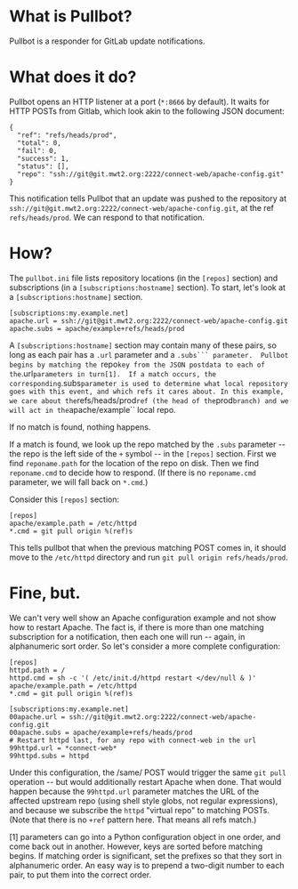# What is Pullbot?

Pullbot is a responder for GitLab update notifications.


# What does it do?

Pullbot opens an HTTP listener at a port (``*:8666`` by default).  It
waits for HTTP POSTs from Gitlab, which look akin to the following JSON
document:

    {
      "ref": "refs/heads/prod",
      "total": 0,
      "fail": 0,
      "success": 1,
      "status": [],
      "repo": "ssh://git@git.mwt2.org:2222/connect-web/apache-config.git"
    }

This notification tells Pullbot that an update was pushed to the
repository at
``ssh://git@git.mwt2.org:2222/connect-web/apache-config.git``, at the
ref ``refs/heads/prod``.  We can respond to that notification.

# How?

The ``pullbot.ini`` file lists repository locations (in the ``[repos]``
section) and subscriptions (in a ``[subscriptions:hostname]`` section).
To start, let's look at a ``[subscriptions:hostname]`` section.

    [subscriptions:my.example.net]
    apache.url = ssh://git@git.mwt2.org:2222/connect-web/apache-config.git
    apache.subs = apache/example+refs/heads/prod

A ``[subscriptions:hostname]`` section may contain many of these pairs,
so long as each pair has a ``.url`` parameter and a ``.subs```
parameter.  Pullbot begins by matching the ``repo`` key from the JSON
postdata to each of the ``.url`` parameters in turn[1].  If a match
occurs, the corresponding ``.subs`` parameter is used to determine what
local repository goes with this event, and which refs it cares about.
In this example, we care about the ``refs/heads/prod`` ref (the head of
the ``prod`` branch) and we will act in the ``apache/example`` local repo.

If no match is found, nothing happens.

If a match is found, we look up the repo matched by the ``.subs``
parameter -- the repo is the left side of the ``+`` symbol -- in the
``[repos]`` section.  First we find ``reponame.path`` for the location
of the repo on disk.  Then we find ``reponame.cmd`` to decide how to
respond.  (If there is no ``reponame.cmd`` parameter, we will fall back
on ``*.cmd``.)

Consider this ``[repos]`` section:

	[repos]
	apache/example.path = /etc/httpd
	*.cmd = git pull origin %(ref)s

This tells pullbot that when the previous matching POST comes in, it
should move to the ``/etc/httpd`` directory and run
``git pull origin refs/heads/prod``.

# Fine, but.

We can't very well show an Apache configuration example and not show
how to restart Apache.  The fact is, if there is more than one matching
subscription for a notification, then each one will run -- again, in
alphanumeric sort order.  So let's consider a more complete configuration:

	[repos]
	httpd.path = /
	httpd.cmd = sh -c '( /etc/init.d/httpd restart </dev/null & )'
	apache/example.path = /etc/httpd
	*.cmd = git pull origin %(ref)s

	[subscriptions:my.example.net]
    00apache.url = ssh://git@git.mwt2.org:2222/connect-web/apache-config.git
    00apache.subs = apache/example+refs/heads/prod
	# Restart httpd last, for any repo with connect-web in the url
	99httpd.url = *connect-web*
	99httpd.subs = httpd

Under this configuration, the /same/ POST would trigger the same ``git pull``
operation -- but would additionally restart Apache when done.  That would
happen because the ``99httpd.url`` parameter matches the URL of the affected
upstream repo (using shell style globs, not regular expressions), and because
we subscribe the ``httpd`` "virtual repo" to matching POSTs.  (Note that
there is no ``+ref`` pattern here.  That means all refs match.)


[1] parameters can go into a Python configuration object in one order,
and come back out in another.  However, keys are sorted before matching
begins.  If matching order is significant, set the prefixes so that they
sort in alphanumeric order.  An easy way is to prepend a two-digit number
to each pair, to put them into the correct order.

